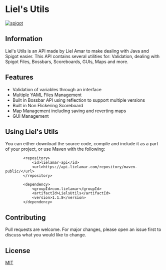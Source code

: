 # Liel's Utils

[<img alt="spigot" src="https://lielamar.com/other/github_discord.png" size=1.5>](https://discord.gg/NzgBrqR)

## Information

Liel's Utils is an API made by Liel Amar to make dealing with Java and Spigot easier.
This API contains several utilities for: Validation, dealing with Spigot Files, Bossbars, Scoreboards, GUIs, Maps and more.

## Features
* Validation of variables through an interface
* Multiple YAML Files Management
* Built in Bossbar API using reflection to support multiple versions
* Built in Non Flickering Scoreboard
* Map Management including saving and reverting maps
* GUI Management

## Using Liel's Utils
You can either download the source code, compile and include it as a part of your project, or use Maven with the following:

```maven
        <repository>
            <id>lielamar-api</id>
            <url>https://api.lielamar.com/repository/maven-public/</url>
        </repository>

        <dependency>
            <groupId>com.lielamar</groupId>
            <artifactId>LielsUtils</artifactId>
            <version>1.1.8</version>
        </dependency>
```

## Contributing
Pull requests are welcome. For major changes, please open an issue first to discuss what you would like to change.

## License
[MIT](https://choosealicense.com/licenses/mit/)
